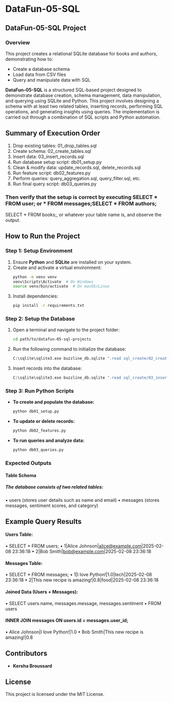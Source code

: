 
# DataFun-05-SQL

## DataFun-05-SQL Project

### Overview
This project creates a relational SQLite database for books and authors, demonstrating how to:
- Create a database schema
- Load data from CSV files
- Query and manipulate data with SQL

**DataFun-05-SQL** is a structured SQL-based project designed to demonstrate database creation, schema management, data manipulation, and querying using SQLite and Python. This project involves designing a schema with at least two related tables, inserting records, performing SQL operations, and generating insights using queries. The implementation is carried out through a combination of SQL scripts and Python automation.


 ## Summary of Execution Order
1. Drop existing tables:   01_drop_tables.sql
2. Create schema:   02_create_tables.sql
3. Insert data:  03_insert_records.sql
4. Run database setup script:  db01_setup.py
5. Clean & modify data:   update_records.sql, delete_records.sql
6. Run feature script:   db02_features.py
7. Perform queries:   query_aggregation.sql, query_filter.sql, etc.
8. Run final query script:   db03_queries.py
### Then verify that the setup is correct by executing SELECT * FROM user; or * FROM messages;SELECT * FROM authors;
SELECT * FROM books;, or whatever your table name is, and observe the output.

## How to Run the Project

### **Step 1: Setup Environment**
1. Ensure **Python** and **SQLite** are installed on your system.
2. Create and activate a virtual environment:
   ```bash
   python -m venv venv
   venv\Scripts\Activate  # On Windows
   source venv/bin/activate  # On macOS/Linux
   ```
3. Install dependencies:
   ```bash
   pip install -r requirements.txt
   ```

### **Step 2: Setup the Database**
1. Open a terminal and navigate to the project folder:
   ```bash
   cd path/to/datafun-05-sql-projects
   ```
2. Run the following command to initialize the database:
   ```bash
   C:\sqlite\sqlite3.exe buzzline_db.sqlite ".read sql_create/02_create_tables.sql"
   ```
3. Insert records into the database:
   ```bash
   C:\sqlite\sqlite3.exe buzzline_db.sqlite ".read sql_create/03_insert_records.sql"
   ```

### **Step 3: Run Python Scripts**
- **To create and populate the database:**
  ```bash
  python db01_setup.py
  ```
- **To update or delete records:**
  ```bash
  python db02_features.py
  ```
- **To run queries and analyze data:**
  ```bash
  python db03_queries.py
  ```

### Expected Outputs
#### Table Schema
##### The database consists of two related tables:
•	users (stores user details such as name and email)
•	messages (stores messages, sentiment scores, and category)


## Example Query Results
#### Users Table: 
•	SELECT * FROM users;
•	1|Alice Johnson|alice@example.com|2025-02-08 23:36:18
•	2|Bob Smith|bob@example.com|2025-02-08 23:36:18
#### Messages Table: 
•	SELECT * FROM messages;
•	1|I love Python!|1.0|tech|2025-02-08 23:36:18
•	2|This new recipe is amazing!|0.8|food|2025-02-08 23:36:18
#### Joined Data (Users + Messages): 
•	SELECT users.name, messages.message, messages.sentiment
•	FROM users
#### INNER JOIN messages ON users.id = messages.user_id;
•	Alice Johnson|I love Python!|1.0
•	Bob Smith|This new recipe is amazing!|0.8


## Contributors
- **Kersha Broussard**

## License
This project is licensed under the MIT License.


